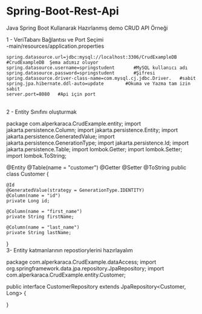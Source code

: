 # Spring-Boot-Rest-Api
Java Spring Boot Kullanarak Hazırlanmış demo  CRUD API Örneği 

1 - VeriTabanı Bağlantısı ve Port Seçimi               
	-main/resources/application.properties

```properties
spring.datasource.url=jdbc:mysql://localhost:3306/CrudExampleDB     #CrudExampleDB  Şema adımız oluyor
spring.datasource.username=springstudent       #MySQL kullanıcı adı
spring.datasource.password=springstudent       #Şifresi
spring.datasource.driver-class-name=com.mysql.cj.jdbc.Driver.   #sabit
spring.jpa.hibernate.ddl-auto=update        #Okuma ve Yazma tam izin sabit
server.port=8080   #Api için port 
```
<br>
2 - Entity Sınıfını oluşturmak

package com.alperkaraca.CrudExample.entity;
import jakarta.persistence.Column;
import jakarta.persistence.Entity;
import jakarta.persistence.GeneratedValue;
import jakarta.persistence.GenerationType;
import jakarta.persistence.Id;
import jakarta.persistence.Table;
import lombok.Getter;
import lombok.Setter;
import lombok.ToString;

@Entity 
@Table(name = "customer")
@Getter
@Setter
@ToString
public class Customer {
	
	@Id
	@GeneratedValue(strategy = GenerationType.IDENTITY)
	@Column(name = "id")
	private Long id;
	
	@Column(name = "first_name")
	private String firstName; 
	
	@Column(name = "last_name")
	private String lastName;
}
<br>
3- Entity katmanlarının repostiorylerini hazırlayalım

package com.alperkaraca.CrudExample.dataAccess;
import org.springframework.data.jpa.repository.JpaRepository;
import com.alperkaraca.CrudExample.entity.Customer;

public interface CustomerRepository extends JpaRepository<Customer, Long> {

}



